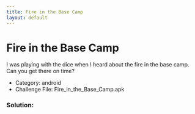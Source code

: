 ```yaml
---
title: Fire in the Base Camp
layout: default
---
```


# Fire in the Base Camp

I was playing with the dice when I heard about the fire in the base camp. Can you get there on time?

- Category: android
- Challenge File: Fire\_in\_the\_Base\_Camp.apk

### Solution:
